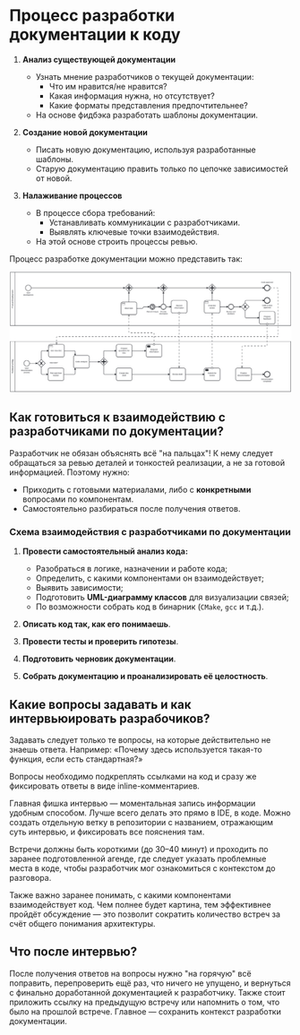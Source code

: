 # Процесс разработки документации к коду

1. **Анализ существующей документации**
   - Узнать мнение разработчиков о текущей документации:
     - Что им нравится/не нравится?
     - Какая информация нужна, но отсутствует?
     - Какие форматы представления предпочтительнее?
   - На основе фидбэка разработать шаблоны документации.

2. **Создание новой документации**
   - Писать новую документацию, используя разработанные шаблоны.
   - Старую документацию править только по цепочке зависимостей от новой.

3. **Налаживание процессов**
   - В процессе сбора требований:
     - Устанавливать коммуникации с разработчиками.
     - Выявлять ключевые точки взаимодействия.
   - На этой основе строить процессы ревью.

Процесс разработке документации можно представить так:

<a href="./diagram.svg" target="_blank"><img src="./diagram.svg" alt="prepare_scheme"></a>

## Как готовиться к взаимодействию с разработчиками по документации?

Разработчик не обязан объяснять всё "на пальцах"! К нему следует обращаться за ревью деталей и тонкостей реализации, а не за готовой информацией. Поэтому нужно:

- Приходить с готовыми материалами, либо с **конкретными** вопросами по компонентам.
- Самостоятельно разбираться после получения ответов.

### Схема взаимодействия с разработчиками по документации

1. **Провести самостоятельный анализ кода:**

   - Разобраться в логике, назначении и работе кода;
   - Определить, с какими компонентами он взаимодействует;
   - Выявить зависимости;
   - Подготовить **UML-диаграмму классов** для визуализации связей;
   - По возможности собрать код в бинарник (`CMake`, `gcc` и т.д.).

2. **Описать код так, как его понимаешь**.

3. **Провести тесты и проверить гипотезы**.

4. **Подготовить черновик документации**.

5. **Собрать документацию и проанализировать её целостность**.

## Какие вопросы задавать и как интервьюировать разрабочиков?

Задавать следует только те вопросы, на которые действительно не знаешь ответа. Например: «Почему здесь используется такая-то функция, если есть стандартная?»

Вопросы необходимо подкреплять ссылками на код и сразу же фиксировать ответы в виде inline-комментариев.

Главная фишка интервью — моментальная запись информации удобным способом. Лучше всего делать это прямо в IDE, в коде. Можно создать отдельную ветку в репозитории с названием, отражающим суть интервью, и фиксировать все пояснения там.

Встречи должны быть короткими (до 30–40 минут) и проходить по заранее подготовленной агенде, где следует указать проблемные места в коде, чтобы разработчик мог ознакомиться с контекстом до разговора.

Также важно заранее понимать, с какими компонентами взаимодействует код. Чем полнее будет картина, тем эффективнее пройдёт обсуждение — это позволит сократить количество встреч за счёт общего понимания архитектуры.

## Что после интервью?

После получения ответов на вопросы нужно "на горячую" всё поправить, перепроверить ещё раз, что ничего не упущено, и вернуться с финально доработанной документацией к разработчику. Также стоит приложить ссылку на предыдущую встречу или напомнить о том, что было на прошлой встрече. Главное — сохранить контекст разработки документации.